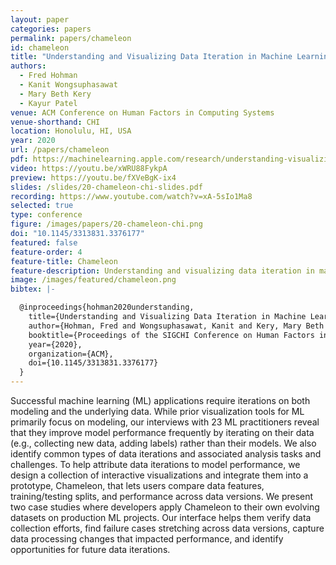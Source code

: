 ```yaml
---
layout: paper
categories: papers
permalink: papers/chameleon
id: chameleon
title: "Understanding and Visualizing Data Iteration in Machine Learning"
authors: 
  - Fred Hohman
  - Kanit Wongsuphasawat
  - Mary Beth Kery
  - Kayur Patel
venue: ACM Conference on Human Factors in Computing Systems
venue-shorthand: CHI
location: Honolulu, HI, USA
year: 2020
url: /papers/chameleon
pdf: https://machinelearning.apple.com/research/understanding-visualizing-data-iteration-machine-learning
video: https://youtu.be/xWRU88FykpA
preview: https://youtu.be/fXVeBgK-ix4
slides: /slides/20-chameleon-chi-slides.pdf
recording: https://www.youtube.com/watch?v=xA-5sIo1Ma8
selected: true
type: conference
figure: /images/papers/20-chameleon-chi.png
doi: "10.1145/3313831.3376177"
featured: false
feature-order: 4
feature-title: Chameleon
feature-description: Understanding and visualizing data iteration in machine learning
image: /images/featured/chameleon.png
bibtex: |-

  @inproceedings{hohman2020understanding,
    title={Understanding and Visualizing Data Iteration in Machine Learning},
    author={Hohman, Fred and Wongsuphasawat, Kanit and Kery, Mary Beth and Patel, Kayur},
    booktitle={Proceedings of the SIGCHI Conference on Human Factors in Computing Systems},
    year={2020},
    organization={ACM},
    doi={10.1145/3313831.3376177}
  }
---
```


Successful machine learning (ML) applications require iterations on both modeling and the underlying data.
While prior visualization tools for ML primarily focus on modeling, our interviews with 23 ML practitioners reveal that they improve model performance frequently by iterating on their data (e.g., collecting new data, adding labels) rather than their models.
We also identify common types of data iterations and associated analysis tasks and challenges.
To help attribute data iterations to model performance, we design a collection of interactive visualizations and integrate them into a prototype, Chameleon, that lets users compare data features, training/testing splits, and performance across data versions.
We present two case studies where developers apply Chameleon to their own evolving datasets on production ML projects.
Our interface helps them verify data collection efforts, find failure cases stretching across data versions, capture data processing changes that impacted performance, and identify opportunities for future data iterations.
